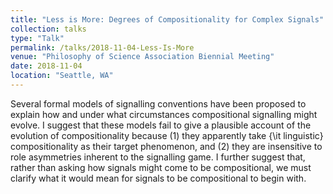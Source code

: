 ```yaml
---
title: "Less is More: Degrees of Compositionality for Complex Signals"
collection: talks
type: "Talk"
permalink: /talks/2018-11-04-Less-Is-More
venue: "Philosophy of Science Association Biennial Meeting"
date: 2018-11-04
location: "Seattle, WA"
---
```


Several formal models of signalling conventions have been proposed to explain how and under what circumstances compositional signalling might evolve. I suggest that these models fail to give a plausible account of the evolution of compositionality because (1) they apparently take {\it linguistic} compositionality as their target phenomenon, and (2) they are insensitive to role asymmetries inherent to the signalling game. I further suggest that, rather than asking how signals might come to be compositional, we must clarify what it would mean for signals to be compositional to begin with.
